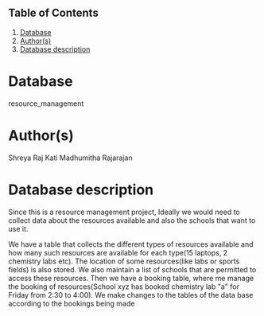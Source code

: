 ## Table of Contents
1. [Database](#database)
2. [Author(s)](#author)
3. [Database description](#description)
# Database
resource_management
# Author(s)
Shreya Raj Kati
Madhumitha Rajarajan
# Database description
Since this is a resource management project, Ideally we would need to collect data about the resources available and also the schools that want to use it.

We have a table that collects the different types of resources available and how many such resources are available for each type(15 laptops, 2 chemistry labs etc). 
The location of some resources(like labs or sports fields) is also stored. We also maintain a list of schools that are permitted to access these resources. 
Then we have a booking table, where me manage the booking of resources(School xyz has booked chemistry lab "a" for Friday from 2:30 to 4:00). 
We make changes to the tables of the data base according to the bookings being made
